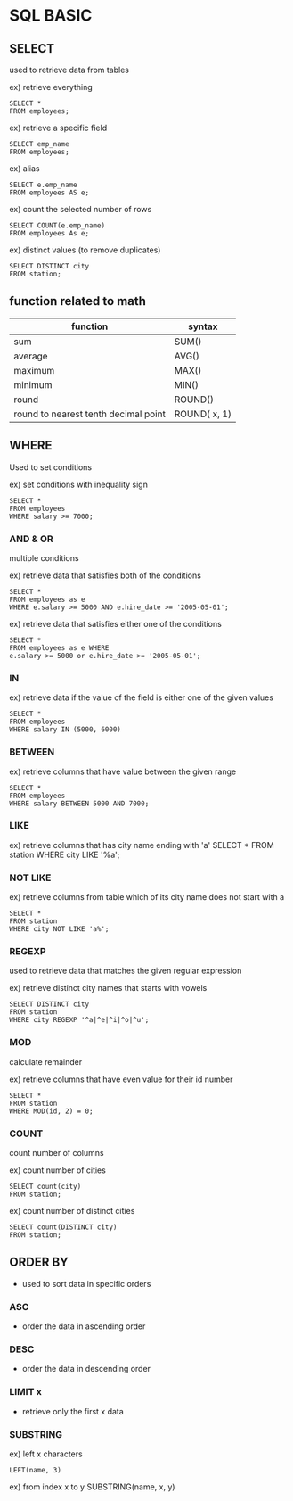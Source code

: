 # SQL BASIC

## SELECT
used to retrieve data from tables

ex) retrieve everything

    SELECT * 
    FROM employees;

ex) retrieve a specific field

    SELECT emp_name
    FROM employees;

ex) alias

    SELECT e.emp_name
    FROM employees AS e;

ex) count the selected number of rows
    
    SELECT COUNT(e.emp_name)
    FROM employees As e;

ex) distinct values (to remove duplicates)

    SELECT DISTINCT city
    FROM station;

## function related to math

function | syntax
---------|--------
sum|SUM()
average| AVG()
maximum|MAX()
minimum|MIN()
round|ROUND()
round to nearest tenth decimal point|ROUND( x, 1)

## WHERE
Used to set conditions

ex) set conditions with inequality sign
    
    SELECT * 
    FROM employees 
    WHERE salary >= 7000;
    
### AND & OR

multiple conditions

ex) retrieve data that satisfies both of the conditions

    SELECT * 
    FROM employees as e 
    WHERE e.salary >= 5000 AND e.hire_date >= '2005-05-01';

ex) retrieve data that satisfies either one of the conditions

    SELECT * 
    FROM employees as e WHERE 
    e.salary >= 5000 or e.hire_date >= '2005-05-01';

### IN

ex) retrieve data if the value of the field is either one of the given values

    SELECT * 
    FROM employees
    WHERE salary IN (5000, 6000)
    
### BETWEEN

ex) retrieve columns that have value between the given range

    SELECT * 
    FROM employees 
    WHERE salary BETWEEN 5000 AND 7000;

### LIKE

ex) retrieve columns that has city name ending with 'a'
    SELECT * 
    FROM station 
    WHERE city LIKE '%a';

### NOT LIKE

ex) retrieve columns from table which of its city name does not start with a

    SELECT * 
    FROM station 
    WHERE city NOT LIKE 'a%';

### REGEXP

used to retrieve data that matches the given regular expression

ex) retrieve distinct city names that starts with vowels

    SELECT DISTINCT city 
    FROM station 
    WHERE city REGEXP '^a|^e|^i|^o|^u';


### MOD
calculate remainder

ex) retrieve columns that have even value for their id number

    SELECT * 
    FROM station 
    WHERE MOD(id, 2) = 0;
    
### COUNT
count number of columns

ex) count number of cities

    SELECT count(city)
    FROM station;

ex) count number of distinct cities

    SELECT count(DISTINCT city) 
    FROM station;
    

## ORDER BY
* used to sort data in specific orders

### ASC
* order the data in ascending order

### DESC
* order the data in descending order

### LIMIT x
* retrieve only the first x data

### SUBSTRING
ex) left x characters

    LEFT(name, 3)

ex) from index x to y
    SUBSTRING(name, x, y)





